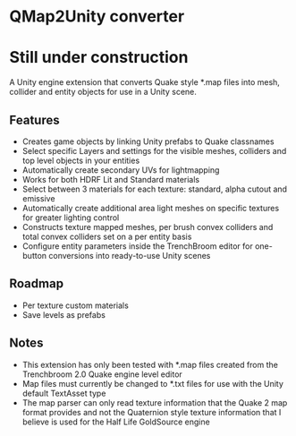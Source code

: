 # QMap2Unity converter

# Still under construction

A Unity engine extension that converts Quake style *.map files into mesh, collider and entity objects for use in a Unity scene.

## Features
- Creates game objects by linking Unity prefabs to Quake classnames
- Select specific Layers and settings for the visible meshes, colliders and top level objects in your entities
- Automatically create secondary UVs for lightmapping
- Works for both HDRF Lit and Standard materials
- Select between 3 materials for each texture: standard, alpha cutout and emissive
- Automatically create additional area light meshes on specific textures for greater lighting control
- Constructs texture mapped meshes, per brush convex colliders and total convex colliders set on a per entity basis
- Configure entity parameters inside the TrenchBroom editor for one-button conversions into ready-to-use Unity scenes

## Roadmap
- Per texture custom materials
- Save levels as prefabs


## Notes
- This extension has only been tested with *.map files created from the Trenchbroom 2.0 Quake engine level editor
- Map files must currently be changed to *.txt files for use with the Unity default TextAsset type
- The map parser can only read texture information that the Quake 2 map format provides and not the Quaternion style texture information that I believe is used for the Half Life GoldSource engine
